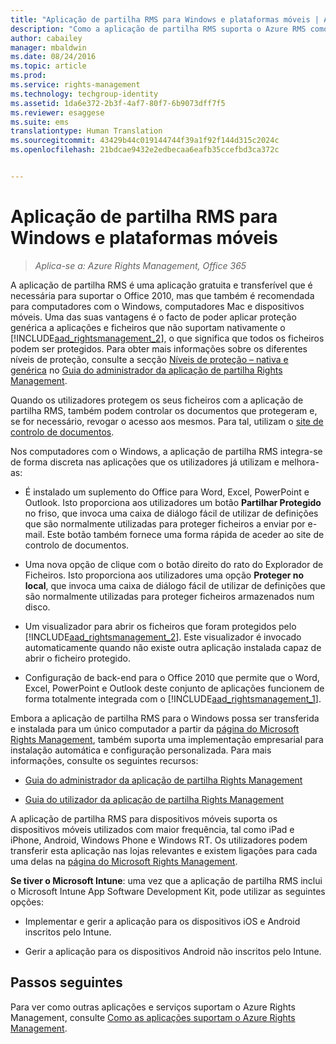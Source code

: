 ```yaml
---
title: "Aplicação de partilha RMS para Windows e plataformas móveis | Azure RMS"
description: "Como a aplicação de partilha RMS suporta o Azure RMS como uma aplicação gratuita e transferível que é necessária para suportar o Office 2010, mas que também é recomendada para computadores com o Windows, computadores Mac e dispositivos móveis."
author: cabailey
manager: mbaldwin
ms.date: 08/24/2016
ms.topic: article
ms.prod: 
ms.service: rights-management
ms.technology: techgroup-identity
ms.assetid: 1da6e372-2b3f-4af7-80f7-6b9073dff7f5
ms.reviewer: esaggese
ms.suite: ems
translationtype: Human Translation
ms.sourcegitcommit: 43429b44c019144744f39a1f92f144d315c2024c
ms.openlocfilehash: 21bdcae9432e2edbecaa6eafb35ccefbd3ca372c


---
```



# Aplicação de partilha RMS para Windows e plataformas móveis

>*Aplica-se a: Azure Rights Management, Office 365*

A aplicação de partilha RMS é uma aplicação gratuita e transferível que é necessária para suportar o Office 2010, mas que também é recomendada para computadores com o Windows, computadores Mac e dispositivos móveis. Uma das suas vantagens é o facto de poder aplicar proteção genérica a aplicações e ficheiros que não suportam nativamente o [!INCLUDE[aad_rightsmanagement_2](../includes/aad_rightsmanagement_2_md.md)], o que significa que todos os ficheiros podem ser protegidos. Para obter mais informações sobre os diferentes níveis de proteção, consulte a secção [Níveis de proteção – nativa e genérica](../rms-client/sharing-app-admin-guide-technical.md#levels-of-protection-native-and-generic) no [Guia do administrador da aplicação de partilha Rights Management](../rms-client/sharing-app-admin-guide.md).

Quando os utilizadores protegem os seus ficheiros com a aplicação de partilha RMS, também podem controlar os documentos que protegeram e, se for necessário, revogar o acesso aos mesmos. Para tal, utilizam o [site de controlo de documentos](http://go.microsoft.com/fwlink/?LinkId=529562).

Nos computadores com o Windows, a aplicação de partilha RMS integra-se de forma discreta nas aplicações que os utilizadores já utilizam e melhora-as:

-   É instalado um suplemento do Office para Word, Excel, PowerPoint e Outlook. Isto proporciona aos utilizadores um botão **Partilhar Protegido** no friso, que invoca uma caixa de diálogo fácil de utilizar de definições que são normalmente utilizadas para proteger ficheiros a enviar por e-mail. Este botão também fornece uma forma rápida de aceder ao site de controlo de documentos.

-   Uma nova opção de clique com o botão direito do rato do Explorador de Ficheiros. Isto proporciona aos utilizadores uma opção **Proteger no local**, que invoca uma caixa de diálogo fácil de utilizar de definições que são normalmente utilizadas para proteger ficheiros armazenados num disco.

-   Um visualizador para abrir os ficheiros que foram protegidos pelo [!INCLUDE[aad_rightsmanagement_2](../includes/aad_rightsmanagement_2_md.md)]. Este visualizador é invocado automaticamente quando não existe outra aplicação instalada capaz de abrir o ficheiro protegido.

-   Configuração de back-end para o Office 2010 que permite que o Word, Excel, PowerPoint e Outlook deste conjunto de aplicações funcionem de forma totalmente integrada com o [!INCLUDE[aad_rightsmanagement_1](../includes/aad_rightsmanagement_1_md.md)].

Embora a aplicação de partilha RMS para o Windows possa ser transferida e instalada para um único computador a partir da [página do Microsoft Rights Management](http://go.microsoft.com/fwlink/?LinkId=303970), também suporta uma implementação empresarial para instalação automática e configuração personalizada. Para mais informações, consulte os seguintes recursos:

-   [Guia do administrador da aplicação de partilha Rights Management](../rms-client/sharing-app-admin-guide.md)

-   [Guia do utilizador da aplicação de partilha Rights Management](../rms-client/sharing-app-user-guide.md)

A aplicação de partilha RMS para dispositivos móveis suporta os dispositivos móveis utilizados com maior frequência, tal como iPad e iPhone, Android, Windows Phone e Windows RT. Os utilizadores podem transferir esta aplicação nas lojas relevantes e existem ligações para cada uma delas na [página do Microsoft Rights Management](http://go.microsoft.com/fwlink/?LinkId=303970).

**Se tiver o Microsoft Intune**: uma vez que a aplicação de partilha RMS inclui o Microsoft Intune App Software Development Kit, pode utilizar as seguintes opções:

-   Implementar e gerir a aplicação para os dispositivos iOS e Android inscritos pelo Intune.

-   Gerir a aplicação para os dispositivos Android não inscritos pelo Intune.


## Passos seguintes
Para ver como outras aplicações e serviços suportam o Azure Rights Management, consulte [Como as aplicações suportam o Azure Rights Management](applications-support.md).




<!--HONumber=Aug16_HO4-->


